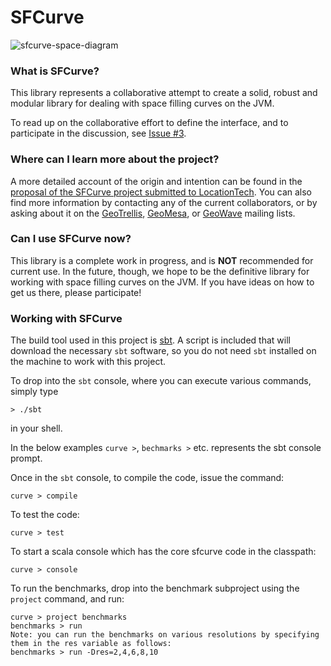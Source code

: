 SFCurve
=====

![sfcurve-space-diagram](https://cloud.githubusercontent.com/assets/2320142/6543539/449db6e2-c4ed-11e4-865a-584e056b5469.png)

### What is SFCurve?

This library represents a collaborative attempt to create a solid, robust and modular library for dealing with space filling curves on the JVM.

To read up on the collaborative effort to define the interface, and to participate in the discussion, see [Issue #3](https://github.com/geotrellis/curve/issues/3).

### Where can I learn more about the project?

A more detailed account of the origin and intention can be found in the [proposal of the SFCurve project submitted to LocationTech](http://www.locationtech.org/proposals/sfcurve). You can also find more information by contacting any of the current collaborators, or by asking about it on the [GeoTrellis](https://github.com/geotrellis/geotrellis), [GeoMesa](https://github.com/locationtech/geomesa), or [GeoWave](https://github.com/ngageoint/geowave) mailing lists.

### Can I use SFCurve now?

This library is a complete work in progress, and is __NOT__ recommended for current use. In the future, though, we hope to be the definitive library for working with space filling curves on the JVM. If you have ideas on how to get us there, please participate!

### Working with SFCurve

The build tool used in this project is [sbt](http://www.scala-sbt.org/). A script is included that will download the necessary `sbt` software, so you do not need `sbt` installed on the machine to work with this project.

To drop into the `sbt` console, where you can execute various commands, simply type

```
> ./sbt
```

in your shell.

In the below examples `curve >`, `bechmarks >` etc. represents the sbt console prompt.

Once in the `sbt` console, to compile the code, issue the command:

```
curve > compile
```

To test the code:

```
curve > test
```

To start a scala console which has the core sfcurve code in the classpath:

```
curve > console
```

To run the benchmarks, drop into the benchmark subproject using the `project` command, and run:

```
curve > project benchmarks
benchmarks > run
Note: you can run the benchmarks on various resolutions by specifying them in the res variable as follows:
benchmarks > run -Dres=2,4,6,8,10
```
